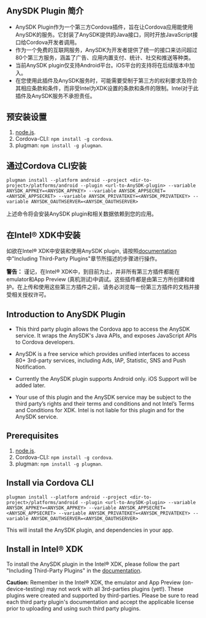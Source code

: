 ## AnySDK Plugin 简介

-	AnySDK Plugin作为一个第三方Cordova插件，旨在让Cordova应用能使用AnySDK的服务。它封装了AnySDK提供的Java接口，同时开放JavaScript接口给Cordova开发者调用。
-	作为一个免费的互联网服务，AnySDK为开发者提供了统一的接口来访问超过80个第三方服务，涵盖了广告、应用内置支付、统计、社交和推送等种类。
-	当前AnySDK plugin仅支持Android平台。iOS平台的支持将在后续版本中加入。
-	在您使用此插件及AnySDK服务时，可能需要受制于第三方的权利要求及符合其相应条款和条件，而非受Intel为XDK设置的条款和条件的限制。Intel对于此插件及AnySDK服务不承担责任。

## 预安装设置
1. [node.js](https://nodejs.org/).
2. Cordova-CLI:  `npm install -g cordova`.
3. plugman: `npm install -g plugman`.

## 通过Cordova CLI安装
`plugman install --platform android --project <dir-to-project>/platforms/android --plugin <url-to-AnySDK-plugin> --variable ANYSDK_APPKEY=<ANYSDK_APPKEY> --variable ANYSDK_APPSECRET=<ANYSDK_APPSECRET> --variable ANYSDK_PRIVATEKEY=<ANYSDK_PRIVATEKEY> --variable ANYSDK_OAUTHSERVER=<ANYSDK_OAUTHSERVER>`

上述命令将会安装AnySDK plugin和相关数据依赖到您的应用。

## 在Intel® XDK中安装
如欲在Intel® XDK中安装和使用AnySDK plugin, 请按照[documentation](https://software.intel.com/en-us/xdk/docs/adding-third-party-plugins-to-your-xdk-cordova-app)中"Including Third-Party Plugins"章节所描述的步骤进行操作。

**警告：** 谨记，在Intel® XDK中，到目前为止，并非所有第三方插件都能在emulator和App Preview (真机测试)中调试。这些插件都是由第三方所创建和维护。在上传和使用这些第三方插件之前，请务必浏览每一份第三方插件的文档并接受相关授权许可。

## Introduction to AnySDK Plugin
- This third party plugin allows the Cordova app to access the AnySDK service.  It wraps the AnySDK's Java APIs, and exposes JavaScript APIs to Cordova developers. 

- AnySDK is a free service which provides unified interfaces to access 80+ 3rd-party services, including Ads, IAP, Statistic, SNS and Push Notification.
- Currently the AnySDK plugin supports Android only. iOS Support will be added later.

- Your use of this plugin and the AnySDK service may be subject to the third party’s rights and their terms and conditions and not Intel’s Terms and Conditions for XDK.  Intel is not liable for this plugin and for the AnySDK service.

## Prerequisites
1. [node.js](https://nodejs.org/).
2. Cordova-CLI:  `npm install -g cordova`.
3. plugman: `npm install -g plugman`.

## Install via Cordova CLI
`plugman install --platform android --project <dir-to-project>/platforms/android --plugin <url-to-AnySDK-plugin> --variable ANYSDK_APPKEY=<ANYSDK_APPKEY> --variable ANYSDK_APPSECRET=<ANYSDK_APPSECRET> --variable ANYSDK_PRIVATEKEY=<ANYSDK_PRIVATEKEY> --variable ANYSDK_OAUTHSERVER=<ANYSDK_OAUTHSERVER>`

This will install the AnySDK plugin, and dependencies in your app.

## Install in Intel® XDK
To install the AnySDK plugin in the Intel® XDK, please follow the part "Including Third-Party Plugins" in the [documentation](https://software.intel.com/en-us/xdk/docs/adding-third-party-plugins-to-your-xdk-cordova-app). 

**Caution:** Remember in the Intel® XDK, the emulator and App Preview (on-device-testing) may not work with all 3rd-parties plugins (yet!). These plugins were created and supported by third-parties. Please be sure to read each third party plugin's documentation and accept the applicable license prior to uploading and using such third party plugins.


